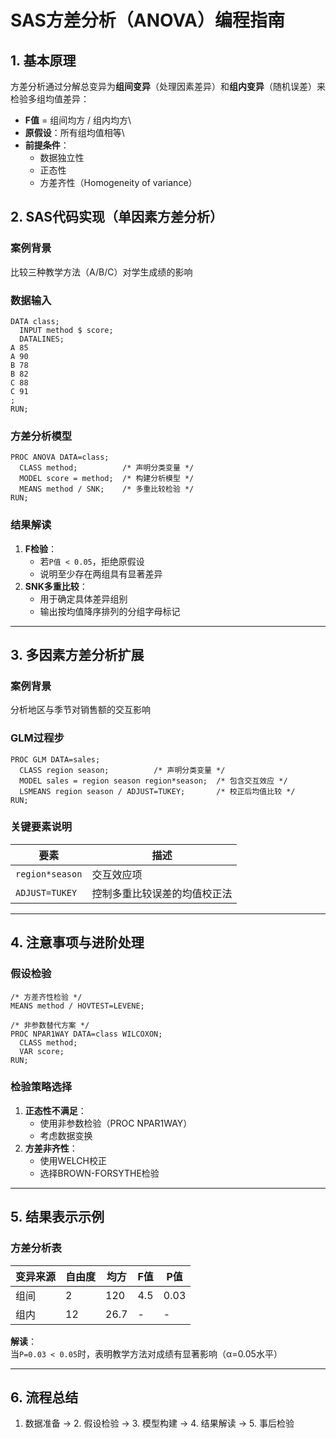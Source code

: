 # SAS方差分析（ANOVA）编程指南

## 1. 基本原理

方差分析通过分解总变异为**组间变异**（处理因素差异）和**组内变异**（随机误差）来检验多组均值差异：

-   **F值** = 组间均方 / 组内均方\
-   **原假设**：所有组均值相等\
-   **前提条件**：
    -   数据独立性
    -   正态性
    -   方差齐性（Homogeneity of variance）

## 2. SAS代码实现（单因素方差分析）

### 案例背景

比较三种教学方法（A/B/C）对学生成绩的影响

### 数据输入

``` sas
DATA class;
  INPUT method $ score;
  DATALINES;
A 85
A 90
B 78
B 82
C 88
C 91
;
RUN;
```

### 方差分析模型

``` sas
PROC ANOVA DATA=class;
  CLASS method;          /* 声明分类变量 */
  MODEL score = method;  /* 构建分析模型 */
  MEANS method / SNK;    /* 多重比较检验 */
RUN;
```

### 结果解读

1.  **F检验**：
    -   若`P值 < 0.05`，拒绝原假设
    -   说明至少存在两组具有显著差异
2.  **SNK多重比较**：
    -   用于确定具体差异组别
    -   输出按均值降序排列的分组字母标记

------------------------------------------------------------------------

## 3. 多因素方差分析扩展

### 案例背景

分析地区与季节对销售额的交互影响

### GLM过程步

``` sas
PROC GLM DATA=sales;
  CLASS region season;          /* 声明分类变量 */
  MODEL sales = region season region*season;  /* 包含交互效应 */
  LSMEANS region season / ADJUST=TUKEY;       /* 校正后均值比较 */
RUN;
```

### 关键要素说明

| 要素            | 描述                         |
|-----------------|------------------------------|
| `region*season` | 交互效应项                   |
| `ADJUST=TUKEY`  | 控制多重比较误差的均值校正法 |

------------------------------------------------------------------------

## 4. 注意事项与进阶处理

### 假设检验

``` sas
/* 方差齐性检验 */
MEANS method / HOVTEST=LEVENE;

/* 非参数替代方案 */
PROC NPAR1WAY DATA=class WILCOXON;
  CLASS method;
  VAR score;
RUN;
```

### 检验策略选择

1.  **正态性不满足**：
    -   使用非参数检验（PROC NPAR1WAY）
    -   考虑数据变换
2.  **方差非齐性**：
    -   使用WELCH校正
    -   选择BROWN-FORSYTHE检验

------------------------------------------------------------------------

## 5. 结果表示示例

### 方差分析表

| 变异来源 | 自由度 | 均方 | F值 | P值  |
|----------|--------|------|-----|------|
| 组间     | 2      | 120  | 4.5 | 0.03 |
| 组内     | 12     | 26.7 | \-  | \-   |

**解读**：\
当`P=0.03 < 0.05`时，表明教学方法对成绩有显著影响（α=0.05水平）

------------------------------------------------------------------------

## 6. 流程总结

1.  数据准备 → 2. 假设检验 → 3. 模型构建 → 4. 结果解读 → 5. 事后检验
